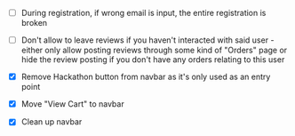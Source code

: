 - [ ] During registration, if wrong email is input, the entire registration is broken

- [ ] Don't allow to leave reviews if you haven't interacted with said user - either only allow posting reviews through some kind of "Orders" page or hide the review posting if you don't have any orders relating to this user

- [x] Remove Hackathon button from navbar as it's only used as an entry point

- [x] Move "View Cart" to navbar

- [x] Clean up navbar
